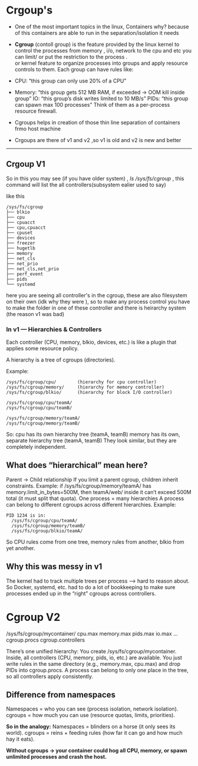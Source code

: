 #  Crgoup's

- One of the most important topics in the linux, Containers why? because of this containers are able to run  in the separation/isolation it needs 

- **Cgroup** (contoll group) is the feature provided by the linux kernel to control the processes from  memory , i/o, network to the cpu and etc 
    you can limit/ or put the restriction to the process .  
    or kernel feature to organize processes into groups and apply resource controls to them.
    Each group can have rules like:

- CPU: “this group can only use 20% of a CPU”
- Memory: “this group gets 512 MB RAM, if exceeded → OOM kill inside group”
    IO: “this group’s disk writes limited to 10 MB/s”
    PIDs: “this group can spawn max 100 processes”
    Think of them as a per-process resource firewall.


- Cgroups helps in creation of those thin line separation of containers frmo host machine 
- Crgoups are there of  v1 and v2 ,so v1 is old  and v2 is new and better

---
## Crgoup V1

So in this you may see (if you have older system) , *ls /sys/fs/cgroup* , this command will list the all controllers(subsystem ealier used to say)

like this 

```
/sys/fs/cgroup
├── blkio
├── cpu
├── cpuacct
├── cpu,cpuacct
├── cpuset
├── devices
├── freezer
├── hugetlb
├── memory
├── net_cls
├── net_prio
├── net_cls,net_prio
├── perf_event
├── pids
└── systemd
```

here you are seeing all controller's in the cgroup, these are also filesystem on their own (idk why they were ), so to make any process control 
you have to make the  folder in one of these controller and  there is heirarchy system (the reason v1  was bad)

### In v1 — Hierarchies & Controllers

Each controller (CPU, memory, blkio, devices, etc.) is like a plugin that applies some resource policy.

A hierarchy is a tree of cgroups (directories).

Example:
```
/sys/fs/cgroup/cpu/        (hierarchy for cpu controller)
/sys/fs/cgroup/memory/     (hierarchy for memory controller)
/sys/fs/cgroup/blkio/      (hierarchy for block I/O controller)
```

```
/sys/fs/cgroup/cpu/teamA/
/sys/fs/cgroup/cpu/teamB/

/sys/fs/cgroup/memory/teamA/
/sys/fs/cgroup/memory/teamB/

```
So:
cpu has its own hierarchy tree (teamA, teamB)
memory has its own, separate hierarchy tree (teamA, teamB)
They look similar, but they are completely independent.


## What does “hierarchical” mean here?
Parent → Child relationship
If you limit a parent cgroup, children inherit constraints.
Example: if /sys/fs/cgroup/memory/teamA/ has memory.limit_in_bytes=500M, then teamA/web/ inside it can’t exceed 500M total (it must split that quota).
One process = many hierarchies
A process can belong to different cgroups across different hierarchies.
Example:
```
PID 1234 is in:
  /sys/fs/cgroup/cpu/teamA/
  /sys/fs/cgroup/memory/teamB/
  /sys/fs/cgroup/blkio/teamA/
```
So CPU rules come from one tree, memory rules from another, blkio from yet another.

## Why this was messy in v1
The kernel had to track multiple trees per process --> hard to reason about.
So Docker, systemd, etc. had to do a lot of bookkeeping to make sure processes ended up in the “right” cgroups across controllers.


# Cgroup V2

/sys/fs/cgroup/mycontainer/
   cpu.max
   memory.max
   pids.max
   io.max
   ...
   cgroup.procs
   cgroup.controllers
   
There’s one unified hierarchy:
You create /sys/fs/cgroup/mycontainer.
Inside, all controllers (CPU, memory, pids, io, etc.) are available.
You just write rules in the same directory (e.g., memory.max, cpu.max) and drop PIDs into cgroup.procs.
A process can belong to only one place in the tree, so all controllers apply consistently.




##  Difference from namespaces
Namespaces = who you can see (process isolation, network isolation).
cgroups = how much you can use (resource quotas, limits, priorities).

**So in the analogy:**
Namespaces = blinders on a horse (it only sees its world).
cgroups = reins + feeding rules (how far it can go and how much hay it eats).


**Without cgroups -> your container could hog all CPU, memory, or spawn unlimited processes and crash the host.**
